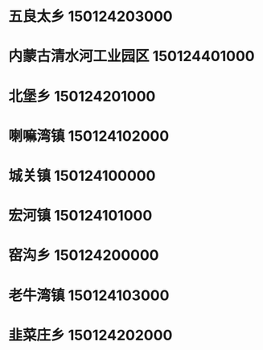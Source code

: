 # 五良太乡 150124203000
# 内蒙古清水河工业园区 150124401000
# 北堡乡 150124201000
# 喇嘛湾镇 150124102000
# 城关镇 150124100000
# 宏河镇 150124101000
# 窑沟乡 150124200000
# 老牛湾镇 150124103000
# 韭菜庄乡 150124202000
